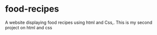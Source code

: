 # food-recipes
A website displaying food recipes using html and Css,. This is my second project on html and css
